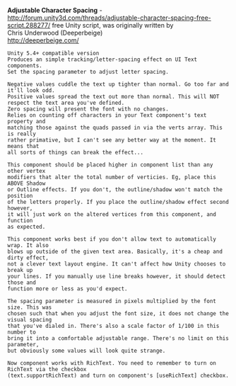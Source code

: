 **Adjustable Character Spacing** -
http://forum.unity3d.com/threads/adjustable-character-spacing-free-script.288277/
free Unity script, was originally written by   
Chris Underwood (Deeperbeige)   
http://deeperbeige.com/
    
    Unity 5.4+ compatible version
    Produces an simple tracking/letter-spacing effect on UI Text components.
    Set the spacing parameter to adjust letter spacing.
     
    Negative values cuddle the text up tighter than normal. Go too far and it'll look odd.
    Positive values spread the text out more than normal. This will NOT respect the text area you've defined.
    Zero spacing will present the font with no changes.
    Relies on counting off characters in your Text component's text property and
    matching those against the quads passed in via the verts array. This is really
    rather primative, but I can't see any better way at the moment. It means that
    all sorts of things can break the effect...
     
    This component should be placed higher in component list than any other vertex
    modifiers that alter the total number of verticies. Eg, place this ABOVE Shadow
    or Outline effects. If you don't, the outline/shadow won't match the position
    of the letters properly. If you place the outline/shadow effect second however,
    it will just work on the altered vertices from this component, and function
    as expected.
     
    This component works best if you don't allow text to automatically wrap. It also
    blows up outside of the given text area. Basically, it's a cheap and dirty effect,
    not a clever text layout engine. It can't affect how Unity chooses to break up
    your lines. If you manually use line breaks however, it should detect those and
    function more or less as you'd expect.
     
    The spacing parameter is measured in pixels multiplied by the font size. This was
    chosen such that when you adjust the font size, it does not change the visual spacing
    that you've dialed in. There's also a scale factor of 1/100 in this number to
    bring it into a comfortable adjustable range. There's no limit on this parameter,
    but obviously some values will look quite strange.
     
    Now component works with RichText. You need to remember to turn on RichText via the checkbox
    (text.supportRichText) and turn on component's [useRichText] checkbox.